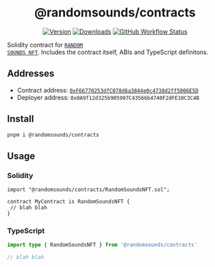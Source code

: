 <div align="center">

# @randomsounds/contracts

[![Version][v-badge-url]][npm-url] [![Downloads][dl-badge-url]][npm-url] [![GitHub Workflow Status][gh-actions-img]][github-actions]

</div>

Solidity contract for <a href="https://randomsounds.wtf"><code>RAND0M S0UNDS NFT</code></a>. Includes the contract itself, ABIs and TypeScript definitons.

## Addresses

- Contract address: [`0xF66770253dfC078d6a3844e0c4738d2ff5006E5D`](https://polygonscan.com/token/0xf66770253dfc078d6a3844e0c4738d2ff5006e5d?a=0x0A9f12d325b905907C43566b4740F2dFE10C3C4B)
- Deployer address: `0x0A9f12d325b905907C43566b4740F2dFE10C3C4B`

## Install

```sh
pnpm i @randomsounds/contracts
```

## Usage

### Solidity

```solidity
import "@randomsounds/contracts/RandomSoundsNFT.sol";

contract MyContract is RandomSoundsNFT {
 // blah blah
}
```

### TypeScript

```ts
import type { RandomSoundsNFT } from '@randomsounds/contracts'

// blah blah
```

[v-badge-url]: https://img.shields.io/npm/v/@randomsounds/contracts.svg?style=for-the-badge&color=black&label=&logo=npm
[npm-url]: https://www.npmjs.com/package/@randomsounds/contracts
[dl-badge-url]: https://img.shields.io/npm/dt/@randomsounds/contracts?style=for-the-badge&color=black
[github-actions]: https://github.com/randomsounds-wtf/contracts/actions
[gh-actions-img]: https://img.shields.io/github/workflow/status/randomsounds-wtf/contracts/CI?style=for-the-badge&color=black&label=&logo=github
